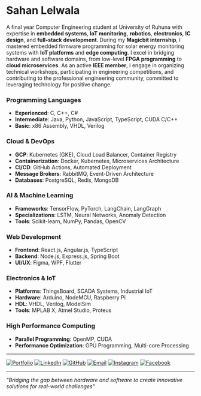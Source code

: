 # Sahan Lelwala

A final year Computer Engineering student at University of Ruhuna with expertise in **embedded systems**, **IoT monitoring**, **robotics**, **electronics**, **IC design**, and **full-stack development**. During my **Magicbit internship**, I mastered embedded firmware programming for solar energy monitoring systems with **IoT platforms** and **edge computing**. I excel in bridging hardware and software domains, from low-level **FPGA programming** to **cloud microservices**. As an active **IEEE member**, I engage in organizing technical workshops, participating in engineering competitions, and contributing to the professional engineering community, committed to leveraging technology for positive change.

### Programming Languages
- **Experienced**: C, C++, C#
- **Intermediate**: Java, Python, JavaScript, TypeScript, CUDA C/C++
- **Basic**: x86 Assembly, VHDL, Verilog

### Cloud & DevOps
- **GCP**: Kubernetes (GKE), Cloud Load Balancer, Container Registry
- **Containerization**: Docker, Kubernetes, Microservices Architecture
- **CI/CD**: GitHub Actions, Automated Deployment
- **Message Brokers**: RabbitMQ, Event-Driven Architecture
- **Databases**: PostgreSQL, Redis, MongoDB

### AI & Machine Learning
- **Frameworks**: TensorFlow, PyTorch, LangChain, LangGraph
- **Specializations**: LSTM, Neural Networks, Anomaly Detection
- **Tools**: Scikit-learn, NumPy, Pandas, OpenCV

### Web Development
- **Frontend**: React.js, Angular.js, TypeScript
- **Backend**: Node.js, Express.js, Spring Boot
- **UI/UX**: Figma, WPF, Flutter

### Electronics & IoT
- **Platforms**: ThingsBoard, SCADA Systems, Industrial IoT
- **Hardware**: Arduino, NodeMCU, Raspberry Pi
- **HDL**: VHDL, Verilog, ModelSim
- **Tools**: MPLAB X, Atmel Studio, Proteus

### High Performance Computing
- **Parallel Programming**: OpenMP, CUDA
- **Performance Optimization**: GPU Programming, Multi-core Processing

---
[![Portfolio](https://img.shields.io/badge/-Portfolio-000000?style=for-the-badge&logo=About.me&logoColor=white)](https://sahanrashmikaslk.github.io/)
[![LinkedIn](https://img.shields.io/badge/-LinkedIn-0077B5?style=for-the-badge&logo=Linkedin&logoColor=white)](https://www.linkedin.com/in/sahan-lelwala/)
[![GitHub](https://img.shields.io/badge/-GitHub-181717?style=for-the-badge&logo=GitHub&logoColor=white)](https://github.com/sahanrashmikaslk)
[![Email](https://img.shields.io/badge/-Email-D14836?style=for-the-badge&logo=Gmail&logoColor=white)](mailto:sahanrashmikaslk@gmail.com)
[![Instagram](https://img.shields.io/badge/-Instagram-E4405F?style=for-the-badge&logo=Instagram&logoColor=white)](https://www.instagram.com/_rash_98sl_/)
[![Facebook](https://img.shields.io/badge/-Facebook-1877F2?style=for-the-badge&logo=Facebook&logoColor=white)](https://www.facebook.com/sahan.rashmika.921/)

---

*"Bridging the gap between hardware and software to create innovative solutions for real-world challenges"*
